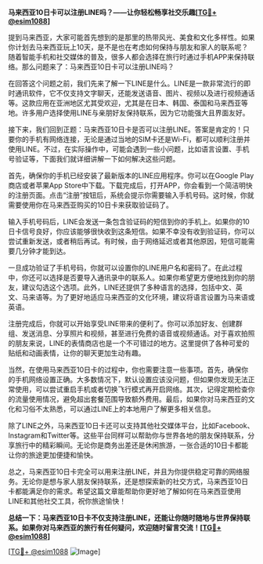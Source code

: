 **马来西亚10日卡可以注册LINE吗？——让你轻松畅享社交乐趣[[TG💪+ @esim1088](https://t.me/s/esim1088)]**

提到马来西亚，大家可能首先想到的是那里的热带风光、美食和文化多样性。如果你计划去马来西亚玩上10天，是不是也在考虑如何保持与朋友和家人的联系呢？随着智能手机和社交媒体的普及，很多人都会选择在旅行时通过手机APP来保持联络。那么问题来了：马来西亚10日卡可以注册LINE吗？

在回答这个问题之前，我们先来了解一下LINE是什么。LINE是一款非常流行的即时通讯软件，它不仅支持文字聊天，还能发送语音、图片、视频以及进行视频通话等。这款应用在亚洲地区尤其受欢迎，尤其是在日本、韩国、泰国和马来西亚等地。许多用户选择使用LINE与亲朋好友保持联系，因为它功能强大且界面友好。

接下来，我们回到正题：马来西亚10日卡是否可以注册LINE。答案是肯定的！只要你的手机有网络连接，无论是通过当地的SIM卡还是Wi-Fi，都可以顺利注册并使用LINE。不过，在实际操作中，可能会遇到一些小问题，比如语言设置、手机号验证等，下面我们就详细讲解一下如何解决这些问题。

首先，确保你的手机已经安装了最新版本的LINE应用程序。你可以在Google Play商店或者苹果App Store中下载。下载完成后，打开APP，你会看到一个简洁明快的注册页面。点击“注册”按钮后，系统会提示你需要输入手机号码。这时候，你就需要使用你在马来西亚购买的10日卡来获取验证码了。

输入手机号码后，LINE会发送一条包含验证码的短信到你的手机上。如果你的10日卡信号良好，你应该能够很快收到这条短信。如果不幸没有收到验证码，你可以尝试重新发送，或者稍后再试。有时候，由于网络延迟或者其他原因，短信可能需要几分钟才能到达。

一旦成功验证了手机号码，你就可以设置你的LINE用户名和密码了。在此过程中，你还可以选择是否要导入通讯录中的联系人。如果你希望更方便地找到你的朋友，建议勾选这个选项。此外，LINE还提供了多种语言的选择，包括中文、英文、马来语等。为了更好地适应马来西亚的文化环境，建议将语言设置为马来语或英语。

注册完成后，你就可以开始享受LINE带来的便利了。你可以添加好友、创建群组、发送消息、分享照片和视频，甚至进行免费的语音或视频通话。对于喜欢拍照的朋友来说，LINE的表情商店也是一个不可错过的地方。这里提供了各种可爱的贴纸和动画表情，让你的聊天更加生动有趣。

当然，在使用马来西亚10日卡的过程中，你也需要注意一些事项。首先，确保你的手机网络设置正确。大多数情况下，默认设置应该没问题，但如果你发现无法正常使用，可以尝试重启手机或者切换飞行模式再开启网络。其次，记得定期检查你的流量使用情况，避免超出套餐范围导致额外费用。最后，如果你对马来西亚的文化和习俗不太熟悉，可以通过LINE上的本地用户了解更多相关信息。

除了LINE之外，马来西亚10日卡还可以支持其他社交媒体平台，比如Facebook、Instagram和Twitter等。这些平台同样可以帮助你与世界各地的朋友保持联系，分享旅行中的精彩瞬间。无论你是商务出差还是休闲旅游，一张合适的10日卡都能让你的旅途更加便捷和愉快。

总之，马来西亚10日卡完全可以用来注册LINE，并且为你提供稳定可靠的网络服务。无论你是想与家人朋友保持联系，还是想探索新的社交方式，马来西亚10日卡都能满足你的需求。希望这篇文章能帮助你更好地了解如何在马来西亚使用LINE和其他社交工具，祝你旅途愉快！

**总结一下：马来西亚10日卡不仅支持注册LINE，还能让你随时随地与世界保持联系。如果你对马来西亚的旅行有任何疑问，欢迎随时留言交流！[[TG💪+ @esim1088](https://t.me/s/esim1088)]**

[[TG💪+ @esim1088](https://t.me/s/esim1088) ![Image](https://i.postimg.cc/4NQfJmqS/Snipaste-2025-05-13-00-14-12.png)]